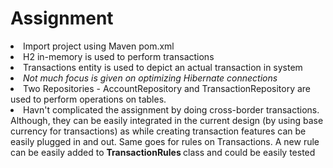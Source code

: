 # Assignment

<li>Import project using Maven pom.xml</li>
<li>H2 in-memory is used to perform transactions</li>

<li> Transactions entity is used to depict an actual transaction in  system </li>
<li> <i> Not much focus is given on optimizing Hibernate connections </i> </li>
<li> Two Repositories - AccountRepository and TransactionRepository are used to perform operations on tables.</li>
<li> Havn't complicated the assignment by doing cross-border transactions. Although, they can be easily integrated in the current design (by using base currency for transactions) as while  creating transaction features can be easily plugged in and out. Same goes for rules on Transactions. A new rule can be easily added to <b> TransactionRules </b> class and could be easily tested</li> 
